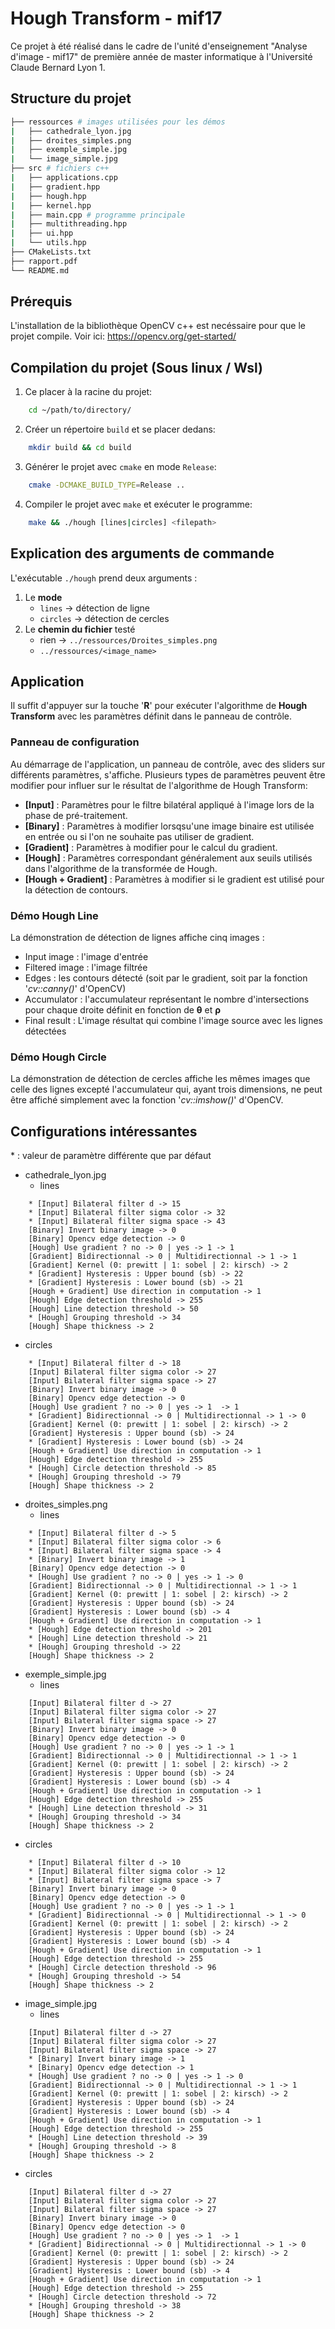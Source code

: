 # Hough Transform - mif17

Ce projet à été réalisé dans le cadre de l'unité d'enseignement "Analyse d'image - mif17" de première année de master informatique à l'Université Claude Bernard Lyon 1.

## Structure du projet 

```bash
├── ressources # images utilisées pour les démos
|   ├── cathedrale_lyon.jpg
|   ├── droites_simples.png
|   ├── exemple_simple.jpg
|   └── image_simple.jpg
├── src # fichiers c++
|   ├── applications.cpp 
|   ├── gradient.hpp
|   ├── hough.hpp
|   ├── kernel.hpp
|   ├── main.cpp # programme principale 
|   ├── multithreading.hpp
|   ├── ui.hpp
|   └── utils.hpp
├── CMakeLists.txt
├── rapport.pdf
└── README.md
```

## Prérequis 

L'installation de la bibliothèque OpenCV c++ est necéssaire pour que le projet compile. Voir ici: https://opencv.org/get-started/

## Compilation du projet (Sous linux / Wsl)

1. Ce placer à la racine du projet: 
```bash
    cd ~/path/to/directory/
```
2. Créer un répertoire `build` et se placer dedans: 
```bash
    mkdir build && cd build
```
3. Générer le projet avec `cmake` en mode `Release`: 
```bash
    cmake -DCMAKE_BUILD_TYPE=Release ..
```
4. Compiler le projet avec `make` et exécuter le programme: 
```bash
    make && ./hough [lines|circles] <filepath> 
```

## Explication des arguments de commande

L'exécutable `./hough` prend deux arguments :
1. Le **mode** 
   - `lines` -> détection de ligne 
   - `circles` -> détection de cercles 
2. Le **chemin du fichier** testé  
   - rien -> `../ressources/Droites_simples.png`
   - `../ressources/<image_name>`
  
## Application 

Il suffit d'appuyer sur la touche '**R**' pour exécuter l'algorithme de **Hough Transform** avec les paramètres définit dans le panneau de contrôle. 

### Panneau de configuration

Au démarrage de l'application, un panneau de contrôle, avec des sliders sur différents paramètres, s'affiche. Plusieurs types de paramètres peuvent être modifier pour influer sur le résultat de l'algorithme de Hough Transform:
- **[Input]** : Paramètres pour le filtre bilatéral appliqué à l'image lors de la phase de pré-traitement.  
- **[Binary]** : Paramètres à modifier lorsqsu'une image binaire est utilisée en entrée ou si l'on ne souhaite pas utiliser de gradient.  
- **[Gradient]** : Paramètres à modifier pour le calcul du gradient. 
- **[Hough]** : Paramètres correspondant généralement aux seuils utilisés dans l'algorithme de la transformée de Hough. 
- **[Hough + Gradient]** : Paramètres à modifier si le gradient est utilisé pour la détection de contours. 


### Démo Hough Line

La démonstration de détection de lignes affiche cinq images : 
- Input image : l'image d'entrée 
- Filtered image : l'image filtrée 
- Edges : les contours détecté (soit par le gradient, soit par la fonction '*cv::canny()*' d'OpenCV)
- Accumulator : l'accumulateur représentant le nombre d'intersections pour chaque droite définit en fonction de $\boldsymbol\theta$ et $\boldsymbol\rho$
- Final result : L'image résultat qui combine l'image source avec les lignes détectées

### Démo Hough Circle

La démonstration de détection de cercles affiche les mêmes images que celle des lignes excepté l'accumulateur qui, ayant trois dimensions, ne peut être affiché simplement avec la fonction '*cv::imshow()*' d'OpenCV. 

## Configurations intéressantes 

\* : valeur de paramètre différente que par défaut

- cathedrale_lyon.jpg
  - lines
```
    * [Input] Bilateral filter d -> 15
    * [Input] Bilateral filter sigma color -> 32
    * [Input] Bilateral filter sigma space -> 43
    [Binary] Invert binary image -> 0
    [Binary] Opencv edge detection -> 0
    [Hough] Use gradient ? no -> 0 | yes -> 1 -> 1
    [Gradient] Bidirectionnal -> 0 | Multidirectionnal -> 1 -> 1
    [Gradient] Kernel (0: prewitt | 1: sobel | 2: kirsch) -> 2
    * [Gradient] Hysteresis : Upper bound (sb) -> 22
    * [Gradient] Hysteresis : Lower bound (sb) -> 21
    [Hough + Gradient] Use direction in computation -> 1
    [Hough] Edge detection threshold -> 255
    [Hough] Line detection threshold -> 50
    * [Hough] Grouping threshold -> 34
    [Hough] Shape thickness -> 2
```
  - circles
```
    * [Input] Bilateral filter d -> 18
    [Input] Bilateral filter sigma color -> 27
    [Input] Bilateral filter sigma space -> 27
    [Binary] Invert binary image -> 0
    [Binary] Opencv edge detection -> 0
    [Hough] Use gradient ? no -> 0 | yes -> 1  -> 1
    * [Gradient] Bidirectionnal -> 0 | Multidirectionnal -> 1 -> 0
    [Gradient] Kernel (0: prewitt | 1: sobel | 2: kirsch) -> 2
    [Gradient] Hysteresis : Upper bound (sb) -> 24
    * [Gradient] Hysteresis : Lower bound (sb) -> 24
    [Hough + Gradient] Use direction in computation -> 1
    [Hough] Edge detection threshold -> 255
    * [Hough] Circle detection threshold -> 85
    * [Hough] Grouping threshold -> 79
    [Hough] Shape thickness -> 2
```
- droites_simples.png
  - lines
```
    * [Input] Bilateral filter d -> 5
    * [Input] Bilateral filter sigma color -> 6
    * [Input] Bilateral filter sigma space -> 4
    * [Binary] Invert binary image -> 1
    [Binary] Opencv edge detection -> 0
    * [Hough] Use gradient ? no -> 0 | yes -> 1 -> 0
    [Gradient] Bidirectionnal -> 0 | Multidirectionnal -> 1 -> 1
    [Gradient] Kernel (0: prewitt | 1: sobel | 2: kirsch) -> 2
    [Gradient] Hysteresis : Upper bound (sb) -> 24
    [Gradient] Hysteresis : Lower bound (sb) -> 4
    [Hough + Gradient] Use direction in computation -> 1
    * [Hough] Edge detection threshold -> 201
    * [Hough] Line detection threshold -> 21
    * [Hough] Grouping threshold -> 22
    [Hough] Shape thickness -> 2
```

- exemple_simple.jpg
  - lines
```
    [Input] Bilateral filter d -> 27
    [Input] Bilateral filter sigma color -> 27
    [Input] Bilateral filter sigma space -> 27
    [Binary] Invert binary image -> 0
    [Binary] Opencv edge detection -> 0
    [Hough] Use gradient ? no -> 0 | yes -> 1 -> 1
    [Gradient] Bidirectionnal -> 0 | Multidirectionnal -> 1 -> 1
    [Gradient] Kernel (0: prewitt | 1: sobel | 2: kirsch) -> 2
    [Gradient] Hysteresis : Upper bound (sb) -> 24
    [Gradient] Hysteresis : Lower bound (sb) -> 4
    [Hough + Gradient] Use direction in computation -> 1
    [Hough] Edge detection threshold -> 255
    * [Hough] Line detection threshold -> 31
    * [Hough] Grouping threshold -> 34
    [Hough] Shape thickness -> 2
```
  - circles
```
    * [Input] Bilateral filter d -> 10
    * [Input] Bilateral filter sigma color -> 12
    * [Input] Bilateral filter sigma space -> 7
    [Binary] Invert binary image -> 0
    [Binary] Opencv edge detection -> 0
    [Hough] Use gradient ? no -> 0 | yes -> 1 -> 1
    * [Gradient] Bidirectionnal -> 0 | Multidirectionnal -> 1 -> 0
    [Gradient] Kernel (0: prewitt | 1: sobel | 2: kirsch) -> 2
    [Gradient] Hysteresis : Upper bound (sb) -> 24
    [Gradient] Hysteresis : Lower bound (sb) -> 4
    [Hough + Gradient] Use direction in computation -> 1
    [Hough] Edge detection threshold -> 255
    * [Hough] Circle detection threshold -> 96
    * [Hough] Grouping threshold -> 54
    [Hough] Shape thickness -> 2
```
- image_simple.jpg
  - lines
```
    [Input] Bilateral filter d -> 27
    [Input] Bilateral filter sigma color -> 27
    [Input] Bilateral filter sigma space -> 27
    * [Binary] Invert binary image -> 1
    * [Binary] Opencv edge detection -> 1
    * [Hough] Use gradient ? no -> 0 | yes -> 1 -> 0
    [Gradient] Bidirectionnal -> 0 | Multidirectionnal -> 1 -> 1
    [Gradient] Kernel (0: prewitt | 1: sobel | 2: kirsch) -> 2
    [Gradient] Hysteresis : Upper bound (sb) -> 24
    [Gradient] Hysteresis : Lower bound (sb) -> 4
    [Hough + Gradient] Use direction in computation -> 1
    [Hough] Edge detection threshold -> 255
    * [Hough] Line detection threshold -> 39
    * [Hough] Grouping threshold -> 8
    [Hough] Shape thickness -> 2
```
  - circles
```
    [Input] Bilateral filter d -> 27
    [Input] Bilateral filter sigma color -> 27
    [Input] Bilateral filter sigma space -> 27
    [Binary] Invert binary image -> 0
    [Binary] Opencv edge detection -> 0
    [Hough] Use gradient ? no -> 0 | yes -> 1  -> 1
    * [Gradient] Bidirectionnal -> 0 | Multidirectionnal -> 1 -> 0
    [Gradient] Kernel (0: prewitt | 1: sobel | 2: kirsch) -> 2
    [Gradient] Hysteresis : Upper bound (sb) -> 24
    [Gradient] Hysteresis : Lower bound (sb) -> 4
    [Hough + Gradient] Use direction in computation -> 1
    [Hough] Edge detection threshold -> 255
    * [Hough] Circle detection threshold -> 72
    * [Hough] Grouping threshold -> 38
    [Hough] Shape thickness -> 2
```


